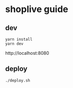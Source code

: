# shoplive guide

## dev

```
yarn install
yarn dev
```

http://localhost:8080

## deploy

```
./deploy.sh
```
